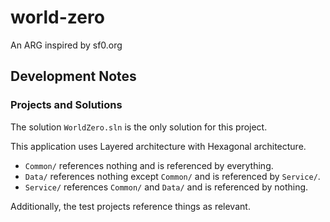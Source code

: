 # world-zero

An ARG inspired by sf0.org

## Development Notes

### Projects and Solutions

The solution `WorldZero.sln` is the only solution for this project.

This application uses Layered architecture with Hexagonal architecture.

- `Common/` references nothing and is referenced by everything.
- `Data/` references nothing except `Common/` and is referenced by `Service/`.
- `Service/` references `Common/` and `Data/` and is referenced by nothing.

Additionally, the test projects reference things as relevant.
